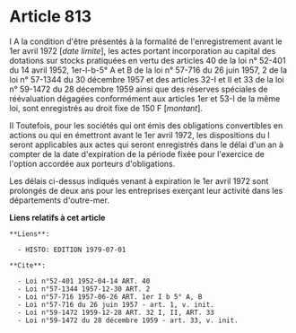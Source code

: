# Article 813

I  A la condition d'être présentés à la formalité de l'enregistrement avant le 1er avril 1972 [*date limite*], les actes
portant incorporation au capital des dotations sur stocks pratiquées en vertu des articles 40 de la loi n° 52-401 du 14 avril
1952, 1er-I-b-5° A et B de la loi n° 57-716 du 26 juin 1957, 2 de la loi n° 57-1344 du 30 décembre 1957 et des articles 32-I
et II et 33 de la loi n° 59-1472 du 28 décembre 1959 ainsi que des réserves spéciales de réévaluation dégagées conformément
aux articles 1er et 53-I de la même loi, sont enregistrés au droit fixe de 150 F [*montant*].

II  Toutefois, pour les sociétés qui ont émis des obligations convertibles en actions ou qui en émettront avant le 1er avril
1972, les dispositions du I seront applicables aux actes qui seront enregistrés dans le délai d'un an à compter de la date
d'expiration de la période fixée pour l'exercice de l'option accordée aux porteurs d'obligations.

Les délais ci-dessus indiqués venant à expiration le 1er avril 1972 sont prolongés de deux ans pour les entreprises exerçant
leur activité dans les départements d'outre-mer.

**Liens relatifs à cet article**

	**Liens**:

	  - HISTO: EDITION 1979-07-01

	**Cite**:

	  - Loi n°52-401 1952-04-14 ART. 40
	  - Loi n°57-1344 1957-12-30 ART. 2
	  - Loi n°57-716 1957-06-26 ART. 1er I b 5° A, B
	  - Loi n°57-716 du 26 juin 1957 - art. 1, v. init.
	  - Loi n°59-1472 1959-12-28 ART. 32 I, II, ART. 33
	  - Loi n°59-1472 du 28 décembre 1959 - art. 33, v. init.
